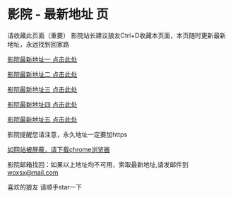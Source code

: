 # 影院 - 最新地址 页

请收藏此页面（重要）
影院站长建议狼友Ctrl+D收藏本页面，本页随时更新最新地址，永远找到回家路

[影院最新地址一 点击此处](https://5gpvne.top/) 

[影院最新地址二 点击此处](https://5tuwcn.top/) 

[影院最新地址三 点击此处](https://5yzput.top/) 

[影院最新地址四 点击此处](https://5tuwcn.top/) 

[影院最新地址五 点击此处](https://5gpvne.top/) 

影院提醒您请注意，永久地址一定要加https

[如网站被屏蔽，请下载chrome浏览器](https://8xe23.com/chrome_93.0.4577.82.apk) 

影院邮箱找回：如果以上地址均不可用，索取最新地址,请发邮件到 woxsx@mail.com

喜欢的狼友 请顺手star一下
